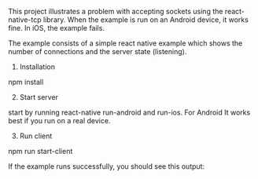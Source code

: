 
This project illustrates a problem with accepting sockets using the react-native-tcp library.
When the example is run on an Android device, it works fine. In iOS, the example fails.

The example consists of a simple react native example which shows the number of connections 
and the server state (listening).

1. Installation

npm install

2. Start server

start by running react-native run-android and run-ios. 
For Android It works best if you run on a real device.

3. Run client

npm run start-client <ip-address>

If the example runs successfully, you should see this output:





